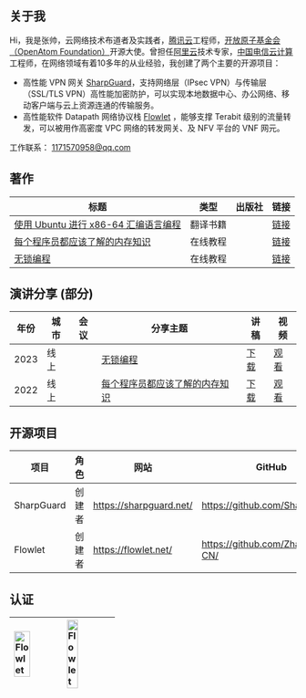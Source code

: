 ## 关于我

Hi，我是张帅，云网络技术布道者及实践者，[腾讯云](https://cloud.tencent.com/product/vpc)工程师，[开放原子基金会（OpenAtom Foundation）](https://www.openatom.org/)开源大使。曾担任[阿里云](https://www.alibabacloud.com/)技术专家，[中国电信云计算](https://www.ctyun.cn/)工程师，在网络领域有着10多年的从业经验，我创建了两个主要的开源项目：

* 高性能 VPN 网关 [SharpGuard](https://sharpguard.net/)，支持网络层（IPsec VPN）与传输层（SSL/TLS VPN）高性能加密防护，可以实现本地数据中心、办公网络、移动客户端与云上资源连通的传输服务。
* 高性能软件 Datapath 网络协议栈 [Flowlet](https://github.com/ZhangShuai-CN) ，能够支撑 Terabit 级别的流量转发，可以被用作高密度 VPC 网络的转发网关、及 NFV 平台的 VNF 网元。

工作联系： 1171570958@qq.com

## 著作

| 标题       |类型        |出版社   |链接        |
| ----------- |----------- |----------- |----------- |
|[使用 Ubuntu 进行 x86-64 汇编语言编程](https://flowlet.net/)|翻译书籍||[链接](https://flowlet.net/)|
|[每个程序员都应该了解的内存知识](https://flowlet.net/)|在线教程||[链接](https://flowlet.net/)|
|[无锁编程](https://flowlet.net/)|在线教程||[链接](https://flowlet.net/)|

## 演讲分享 (部分)

|年份          |城市        |会议         | 分享主题    |讲稿         |视频       |
| ----------- |----------- |----------- |----------- |----------- |----------- |
|2023|线上||[无锁编程](https://flowlet.net/)|[下载](https://flowlet.net/)|[观看](https://flowlet.net/)|
|2022|线上||[每个程序员都应该了解的内存知识](https://flowlet.net/)|[下载](https://flowlet.net/)|[观看](https://flowlet.net/)|

## 开源项目

|项目         |角色        |  网站   | GitHub     |
| ----------- |----------- |----------- |----------- |
| SharpGuard | 创建者 | <https://sharpguard.net/>  | <https://github.com/SharpGuard/> |
| Flowlet | 创建者    | <https://flowlet.net/>  | <https://github.com/ZhangShuai-CN/> |

## 认证

<a href="https://flowlet.net/img/certified/tencent_cloud_practitioner.jpg"><img src="/img/certified/tencent_cloud_practitioner.jpg" width=60% height=60% alt="Flowlet" align=center></a> | <a href="https://www.openatom.org/"><img src="/img/certified/open_atom_ambassador.jpg" width=50% height=50% alt="Flowlet" align=center></a>
|:-|:-|